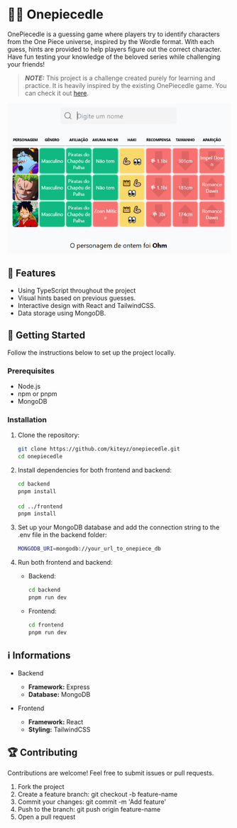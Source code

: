 # 🏴‍☠️ Onepiecedle
OnePiecedle is a guessing game where players try to identify characters from the One Piece universe, inspired by the Wordle format. With each guess, hints are provided to help players figure out the correct character. Have fun testing your knowledge of the beloved series while challenging your friends!

> **_NOTE:_**  This project is a challenge created purely for learning and practice. It is heavily inspired by the existing OnePiecedle game. You can check it out [here](https://onepiecedle.net/).

![One Piece](onepiecedle-view.png)

## 🚀 Features
- Using TypeScript throughout the project
- Visual hints based on previous guesses.
- Interactive design with React and TailwindCSS.
- Data storage using MongoDB.

## 💫 Getting Started

Follow the instructions below to set up the project locally.

### Prerequisites

- Node.js
- npm or pnpm
- MongoDB

### Installation

1. Clone the repository:

    ```bash
    git clone https://github.com/kiteyz/onepiecedle.git
    cd onepiecedle
    ```

2. Install dependencies for both frontend and backend:

    ```bash
    cd backend
    pnpm install

    cd ../frontend
    pnpm install
    ```

3. Set up your MongoDB database and add the connection string to the .env file in the backend folder:

    ```bash
    MONGODB_URI=mongodb://your_url_to_onepiece_db
    ```

4. Run both frontend and backend:

    - Backend:
        ```bash
        cd backend
        pnpm run dev
        ```

    - Frontend:
        ```bash
        cd frontend
        pnpm run dev
        ```

## ℹ️ Informations

- Backend
    - **Framework:** Express
    - **Database:** MongoDB

- Frontend
    - **Framework:** React
    - **Styling:** TailwindCSS

## 🏆 Contributing

Contributions are welcome! Feel free to submit issues or pull requests.

1. Fork the project
2. Create a feature branch: git checkout -b feature-name
3. Commit your changes: git commit -m 'Add feature'
4. Push to the branch: git push origin feature-name
5. Open a pull request
